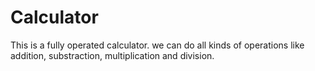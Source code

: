 # Calculator
This is a fully operated calculator. we can do all kinds of operations like addition, substraction, multiplication and division.
